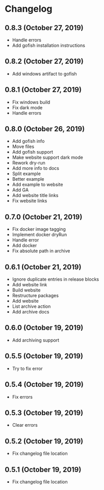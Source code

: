 # Changelog

## 0.8.3 (October 27, 2019)

- Handle errors
- Add gofish installation instructions


## 0.8.2 (October 27, 2019)

- Add windows artifact to gofish


## 0.8.1 (October 27, 2019)

- Fix windows build
- Fix dark mode
- Handle errors


## 0.8.0 (October 26, 2019)

- Add gofish info
- Move files
- Add gofish support
- Make website support dark mode
- Rework dry-run
- Add more info to docs
- Split example
- Better example
- Add example to website
- Add GA
- Add website title links
- Fix website links


## 0.7.0 (October 21, 2019)

- Fix docker image tagging
- Implement docker dryRun
- Handle error
- Add docker
- Fix absolute path in archive


## 0.6.1 (October 21, 2019)

- Ignore duplicate entries in release blocks
- Add website link
- Build website
- Restructure packages
- Add website
- List archive action
- Add archive docs


## 0.6.0 (October 19, 2019)

- Add archiving support


## 0.5.5 (October 19, 2019)

- Try to fix error


## 0.5.4 (October 19, 2019)

- Fix errors


## 0.5.3 (October 19, 2019)

- Clear errors


## 0.5.2 (October 19, 2019)

- Fix changelog file location


## 0.5.1 (October 19, 2019)

- Fix changelog file location


